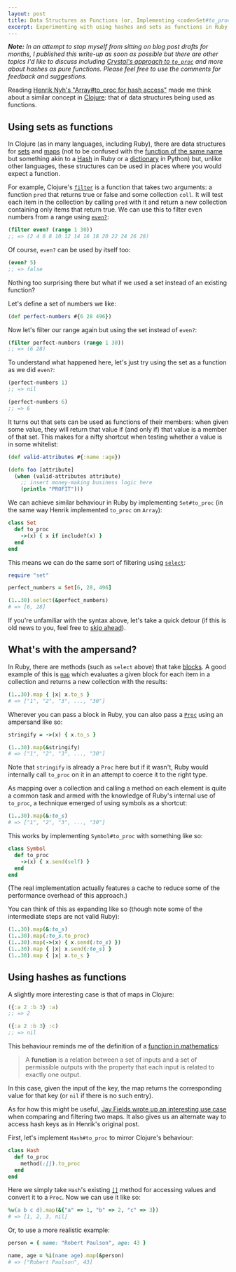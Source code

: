 ```yaml
---
layout: post
title: Data Structures as Functions (or, Implementing <code>Set#to_proc</code> and <code>Hash#to_proc</code> in Ruby)
excerpt: Experimenting with using hashes and sets as functions in Ruby.
---
```


<i>**Note:** In an attempt to stop myself from sitting on blog post drafts for
months, I published this write-up as soon as possible but there are other
topics I'd like to discuss including [Crystal's approach to `to_proc`][Crystal to_proc] and more about hashes as pure functions. Please feel free to use the comments for feedback and suggestions.</i>

Reading [Henrik Nyh's "Array#to_proc for hash
access"](http://thepugautomatic.com/2014/11/array-to-proc-for-hash-access/)
made me think about a similar concept in [Clojure](http://clojure.org/): that
of data structures being used as functions.

## Using sets as functions

In Clojure (as in many languages, including Ruby), there are data structures
for [sets][Clojure sets] and [maps][Clojure maps] (not to be confused with the
[function of the same name][Clojure map] but something akin to a [Hash][Ruby hash]
in Ruby or a [dictionary][Python dictionary] in Python) but, unlike other
languages, these structures can be used in places where you would expect a
function.

For example, Clojure's [`filter`][Clojure filter] is a function that takes two
arguments: a function `pred` that returns true or false and some collection
`coll`. It will test each item in the collection by calling `pred` with it and
return a new collection containing only items that return true. We can use
this to filter even numbers from a range using [`even?`][Clojure even]:

```clojure
(filter even? (range 1 30))
;; => (2 4 6 8 10 12 14 16 18 20 22 24 26 28)
```

Of course, `even?` can be used by itself too:

```clojure
(even? 5)
;; => false
```

Nothing too surprising there but what if we used a set instead of an existing
function?

Let's define a set of numbers we like:

```clojure
(def perfect-numbers #{6 28 496})
```

Now let's filter our range again but using the set instead of `even?`:

```clojure
(filter perfect-numbers (range 1 30))
;; => (6 28)
```

To understand what happened here, let's just try using the set as a function
as we did `even?`:

```clojure
(perfect-numbers 1)
;; => nil

(perfect-numbers 6)
;; => 6
```

It turns out that sets can be used as functions of their members: when given
some value, they will return that value if (and only if) that value is a
member of that set. This makes for a nifty shortcut when testing whether a
value is in some whitelist:

```clojure
(def valid-attributes #{:name :age})

(defn foo [attribute]
  (when (valid-attributes attribute)
    ;; insert money-making business logic here
    (println "PROFIT")))
```

We can achieve similar behaviour in Ruby by implementing `Set#to_proc` (in the same
way Henrik implemented `to_proc` on `Array`):

```ruby
class Set
  def to_proc
    ->(x) { x if include?(x) }
  end
end
```

This means we can do the same sort of filtering using
[`select`][Ruby select]:

```ruby
require "set"

perfect_numbers = Set[6, 28, 496]

(1..30).select(&perfect_numbers)
# => [6, 28]
```

If you're unfamiliar with the syntax above, let's take a quick detour (if this
is old news to you, feel free to [skip ahead](#using-hashes-as-functions)).

## What's with the ampersand?

In Ruby, there are methods (such as `select` above) that take
[blocks](http://ruby-doc.com/docs/ProgrammingRuby/html/tut_containers.html#S2).
A good example of this is [`map`][Ruby map] which evaluates a given block for
each item in a collection and returns a new collection with the results:

```ruby
(1..30).map { |x| x.to_s }
# => ["1", "2", "3", ..., "30"]
```

Wherever you can pass a block in Ruby, you can also pass a
[`Proc`][Proc] using an ampersand like so:

```ruby
stringify = ->(x) { x.to_s }

(1..30).map(&stringify)
# => ["1", "2", "3", ..., "30"]
```

Note that `stringify` is already a `Proc` here but if it wasn't, Ruby would
internally call `to_proc` on it in an attempt to coerce it to the right type.

As mapping over a collection and calling a method on each element is quite a
common task and armed with the knowledge of Ruby's internal use of `to_proc`,
a technique emerged of using symbols as a shortcut:

```ruby
(1..30).map(&:to_s)
# => ["1", "2", "3", ..., "30"]
```

This works by implementing `Symbol#to_proc` with something like so:

```ruby
class Symbol
  def to_proc
    ->(x) { x.send(self) }
  end
end
```

(The real implementation actually features a cache to reduce some of the
performance overhead of this approach.)

You can think of this as expanding like so (though note some of the
intermediate steps are not valid Ruby):

```ruby
(1..30).map(&:to_s)
(1..30).map(:to_s.to_proc)
(1..30).map(->(x) { x.send(:to_s) })
(1..30).map { |x| x.send(:to_s) }
(1..30).map { |x| x.to_s }
```

## Using hashes as functions

A slightly more interesting case is that of maps in Clojure:

```clojure
({:a 2 :b 3} :a)
;; => 2

({:a 2 :b 3} :c)
;; => nil
```

This behaviour reminds me of the definition of a [function in
mathematics][Functions]:

> A <b>function</b> is a relation between a set of inputs and a set of
permissible outputs with the property that each input is related to exactly
one output.

In this case, given the input of the key, the map returns the
corresponding value for that key (or `nil` if there is no such entry).

As for how this might be useful, [Jay Fields wrote up an interesting use
case][Jay Fields] when comparing and filtering two maps. It also gives us an
alternate way to access hash keys as in Henrik's original post.

First, let's implement `Hash#to_proc` to mirror Clojure's behaviour:

```ruby
class Hash
  def to_proc
    method(:[]).to_proc
  end
end
```

Here we simply take `Hash`'s existing [`[]`][aref] method for accessing values and
convert it to a `Proc`. Now we can use it like so:

```ruby
%w(a b c d).map(&{"a" => 1, "b" => 2, "c" => 3})
# => [1, 2, 3, nil]
```

Or, to use a more realistic example:

```ruby
person = { name: "Robert Paulson", age: 43 }

name, age = %i(name age).map(&person)
# => ["Robert Paulson", 43]
```

  [Clojure sets]: http://clojure.org/data_structures#Data%20Structures-Sets
  [Clojure maps]: http://clojure.org/data_structures#Data%20Structures-Maps%20(IPersistentMap)
  [Clojure map]: https://clojuredocs.org/clojure.core/map
  [Ruby hash]: http://www.ruby-doc.org/core-2.1.5/Hash.html
  [Python dictionary]: https://docs.python.org/2/tutorial/datastructures.html#dictionaries
  [Clojure filter]: https://clojuredocs.org/clojure.core/filter
  [Clojure even]: https://clojuredocs.org/clojure.core/even_q
  [Ruby select]: http://www.ruby-doc.org/core-2.1.5/Array.html#method-i-select
  [Ruby map]: http://www.ruby-doc.org/core-2.1.5/Array.html#method-i-map
  [Proc]: http://www.ruby-doc.org/core-2.1.5/Proc.html
  [Method]: http://www.ruby-doc.org/core-2.1.5/Method.html
  [Functions]: http://en.wikipedia.org/wiki/Function_(mathematics)
  [Jay Fields]: http://blog.jayfields.com/2010/08/clojure-using-sets-and-maps-as.html
  [aref]: http://www.ruby-doc.org/core-2.1.5/Hash.html#method-i-5B-5D
  [Crystal to_proc]: http://crystal-lang.org/2013/09/15/to-proc.html
